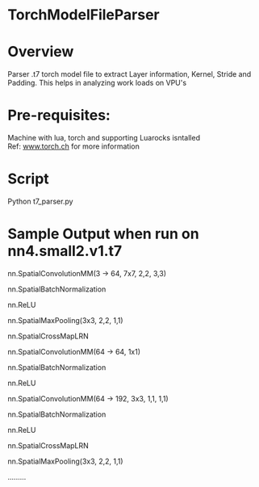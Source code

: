
# TorchModelFileParser

# Overview
Parser .t7 torch model file to extract Layer information, Kernel, Stride and Padding.
This helps in analyzing work loads on VPU's 

# Pre-requisites:						       
 Machine with lua, torch and supporting Luarocks isntalled           
 Ref: www.torch.ch for more information  
 
# Script
Python t7_parser.py

# Sample Output when run on nn4.small2.v1.t7

nn.SpatialConvolutionMM(3 -> 64, 7x7, 2,2, 3,3)

nn.SpatialBatchNormalization

nn.ReLU

nn.SpatialMaxPooling(3x3, 2,2, 1,1)

nn.SpatialCrossMapLRN

nn.SpatialConvolutionMM(64 -> 64, 1x1)

nn.SpatialBatchNormalization

nn.ReLU

nn.SpatialConvolutionMM(64 -> 192, 3x3, 1,1, 1,1)

nn.SpatialBatchNormalization

nn.ReLU

nn.SpatialCrossMapLRN

nn.SpatialMaxPooling(3x3, 2,2, 1,1)

.........
  
